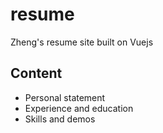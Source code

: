 # resume
Zheng's resume site built on Vuejs

## Content
* Personal statement
* Experience and education
* Skills and demos